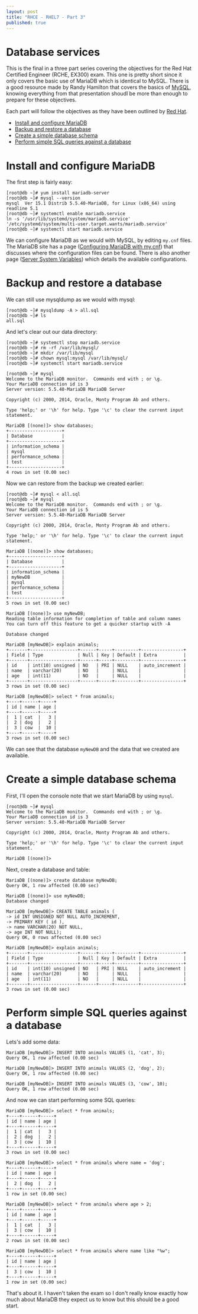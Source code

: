 ```yaml
---
layout: post
title: "RHCE - RHEL7 - Part 3"
published: true
---
```


# Database services

This is the final in a three part series covering the objectives for the Red Hat Certified Engineer (RCHE, EX300) exam. This one is pretty short since it only covers the basic use of MariaDB which is identical to MySQL. There is a good resource made by Randy Hamilton that covers the basics of [MySQL][4], knowing everything from that presentation shoudl be more than enough to prepare for these objectives.

Each part will follow the objectives as they have been outlined by [Red Hat][1].

* [Install and configure MariaDB](#obj1)
* [Backup and restore a database](#obj2)
* [Create a simple database schema](#obj3)
* [Perform simple SQL queries against a database](#obj4)

# Install and configure MariaDB <a name="obj1"></a>

The first step is fairly easy:

    [root@db ~]# yum install mariadb-server
    [root@db ~]# mysql --version
    mysql  Ver 15.1 Distrib 5.5.40-MariaDB, for Linux (x86_64) using readline 5.1
    [root@db ~]# systemctl enable mariadb.service 
    ln -s '/usr/lib/systemd/system/mariadb.service' '/etc/systemd/system/multi-user.target.wants/mariadb.service'
    [root@db ~]# systemctl start mariadb.service 

We can configure MariaDB as we would with MySQL, by editing `my.cnf` files. The MariaDB site has a page ([Configuring MariaDB with my.cnf][2]) that discusses where the configuration files can be found. There is also another page ([Server System Variables][3]) which details the available configurations.

# Backup and restore a database <a name="obj2"></a>

We can still use mysqldump as we would with mysql:

    [root@db ~]# mysqldump -A > all.sql
    [root@db ~]# ls
    all.sql

And let's clear out our data directory:

    [root@db ~]# systemctl stop mariadb.service
    [root@db ~]# rm -rf /var/lib/mysql/
    [root@db ~]# mkdir /var/lib/mysql
    [root@db ~]# chown mysql:mysql /var/lib/mysql/
    [root@db ~]# systemctl start mariadb.service

    [root@db ~]# mysql
    Welcome to the MariaDB monitor.  Commands end with ; or \g.
    Your MariaDB connection id is 3
    Server version: 5.5.40-MariaDB MariaDB Server
    
    Copyright (c) 2000, 2014, Oracle, Monty Program Ab and others.
    
    Type 'help;' or '\h' for help. Type '\c' to clear the current input statement.
    
    MariaDB [(none)]> show databases;
    +--------------------+
    | Database           |
    +--------------------+
    | information_schema |
    | mysql              |
    | performance_schema |
    | test               |
    +--------------------+
    4 rows in set (0.00 sec)

Now we can restore from the backup we created earlier:

    [root@db ~]# mysql < all.sql 
    [root@db ~]# mysql
    Welcome to the MariaDB monitor.  Commands end with ; or \g.
    Your MariaDB connection id is 5
    Server version: 5.5.40-MariaDB MariaDB Server
    
    Copyright (c) 2000, 2014, Oracle, Monty Program Ab and others.
    
    Type 'help;' or '\h' for help. Type '\c' to clear the current input statement.
    
    MariaDB [(none)]> show databases;
    +--------------------+
    | Database           |
    +--------------------+
    | information_schema |
    | myNewDB            |
    | mysql              |
    | performance_schema |
    | test               |
    +--------------------+
    5 rows in set (0.00 sec)

    MariaDB [(none)]> use myNewDB;
    Reading table information for completion of table and column names
    You can turn off this feature to get a quicker startup with -A
    
    Database changed
    
    MariaDB [myNewDB]> explain animals;
    +-------+------------------+------+-----+---------+----------------+
    | Field | Type             | Null | Key | Default | Extra          |
    +-------+------------------+------+-----+---------+----------------+
    | id    | int(10) unsigned | NO   | PRI | NULL    | auto_increment |
    | name  | varchar(20)      | NO   |     | NULL    |                |
    | age   | int(11)          | NO   |     | NULL    |                |
    +-------+------------------+------+-----+---------+----------------+
    3 rows in set (0.00 sec)

    MariaDB [myNewDB]> select * from animals;
    +----+------+-----+
    | id | name | age |
    +----+------+-----+
    |  1 | cat  |   3 |
    |  2 | dog  |   2 |
    |  3 | cow  |  10 |
    +----+------+-----+
    3 rows in set (0.00 sec)


We can see that the database `myNewDB` and the data that we created are available.

# Create a simple database schema <a name="obj3"></a>

First, I'll open the console note that we start MariaDB by using `mysql`. 

    [root@db ~]# mysql
    Welcome to the MariaDB monitor.  Commands end with ; or \g.
    Your MariaDB connection id is 3
    Server version: 5.5.40-MariaDB MariaDB Server
    
    Copyright (c) 2000, 2014, Oracle, Monty Program Ab and others.
    
    Type 'help;' or '\h' for help. Type '\c' to clear the current input statement.
    
    MariaDB [(none)]> 

Next, create a database and table:

    MariaDB [(none)]> create database myNewDB;
    Query OK, 1 row affected (0.00 sec)
    
    MariaDB [(none)]> use myNewDB;
    Database changed
    
    MariaDB [myNewDB]> CREATE TABLE animals (
    -> id INT UNSIGNED NOT NULL AUTO_INCREMENT,
    -> PRIMARY KEY ( id ),
    -> name VARCHAR(20) NOT NULL,
    -> age INT NOT NULL);
    Query OK, 0 rows affected (0.00 sec)
    
    MariaDB [myNewDB]> explain animals;
    +-------+------------------+------+-----+---------+----------------+
    | Field | Type             | Null | Key | Default | Extra          |
    +-------+------------------+------+-----+---------+----------------+
    | id    | int(10) unsigned | NO   | PRI | NULL    | auto_increment |
    | name  | varchar(20)      | NO   |     | NULL    |                |
    | age   | int(11)          | NO   |     | NULL    |                |
    +-------+------------------+------+-----+---------+----------------+
    3 rows in set (0.00 sec)

# Perform simple SQL queries against a database<a name="obj4"></a>

Lets's add some data:

    MariaDB [myNewDB]> INSERT INTO animals VALUES (1, 'cat', 3);
    Query OK, 1 row affected (0.00 sec)
    
    MariaDB [myNewDB]> INSERT INTO animals VALUES (2, 'dog', 2);
    Query OK, 1 row affected (0.00 sec)
    
    MariaDB [myNewDB]> INSERT INTO animals VALUES (3, 'cow', 10);
    Query OK, 1 row affected (0.00 sec)

And now we can start performing some SQL queries:

    MariaDB [myNewDB]> select * from animals;
    +----+------+-----+
    | id | name | age |
    +----+------+-----+
    |  1 | cat  |   3 |
    |  2 | dog  |   2 |
    |  3 | cow  |  10 |
    +----+------+-----+
    3 rows in set (0.00 sec)
    
    MariaDB [myNewDB]> select * from animals where name = 'dog';
    +----+------+-----+
    | id | name | age |
    +----+------+-----+
    |  2 | dog  |   2 |
    +----+------+-----+
    1 row in set (0.00 sec)
    
    MariaDB [myNewDB]> select * from animals where age > 2;
    +----+------+-----+
    | id | name | age |
    +----+------+-----+
    |  1 | cat  |   3 |
    |  3 | cow  |  10 |
    +----+------+-----+
    2 rows in set (0.00 sec)
    
    MariaDB [myNewDB]> select * from animals where name like "%w";
    +----+------+-----+
    | id | name | age |
    +----+------+-----+
    |  3 | cow  |  10 |
    +----+------+-----+
    1 row in set (0.00 sec)

That's about it. I haven't taken the exam so I don't really know exactly how much about MariaDB they expect us to know but this should be a good start.




[1]: http://www.redhat.com/en/services/training/ex300-red-hat-certified-engineer-rhce-exam
[2]: https://mariadb.com/kb/en/mariadb/documentation/getting-started/configuring-mariadb-with-mycnf/
[3]: https://mariadb.com/kb/en/mariadb/documentation/optimization-and-tuning/system-variables/server-system-variables/
[4]: http://nitedog.net/mysql/#/